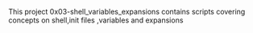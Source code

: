This  project 0x03-shell_variables_expansions contains scripts covering concepts on shell,init files ,variables and expansions

